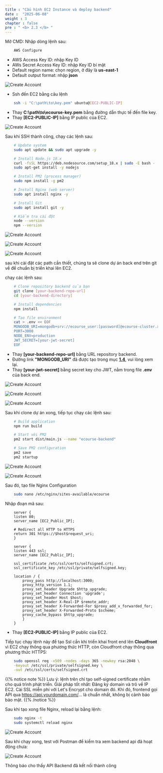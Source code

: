 ```yaml
---
title : "Cấu hình EC2 Instance và deploy backend"
date :  "2025-06-08"
weight : 3
chapter : false
pre : " <b> 2.3 </b> "
---
```


Mở CMD:
Nhập dòng lệnh sau:
```Bash
    AWS Configure
```
- AWS Access Key ID: nhập Key ID 
- AWs Secret Access Key ID: nhập Key ID bí mật
- Default region name: chọn region, ở đây là **us-east-1**
- Default output format: nhập **json**

![Create Account](/NestJS-AWS-workshop/images/3/EC.png)

- Ssh đến EC2 bằng câu lệnh
```bash
    ssh -i "C:\path\to\key.pem" ubuntu@[EC2-PUBLIC-IP]
```
- Thay **C:\path\to\ecourse-key.pem** bằng đường dẫn thực tế đến file key.
- Thay **[EC2-PUBLIC-IP]** bằng IP public của EC2.

![Create Account](/NestJS-AWS-workshop/images/3/EC1.PNG)

Sau khi SSH thành công, chạy các lệnh sau:
```bash
    # Update system
    sudo apt update && sudo apt upgrade -y

    # Install Node.js 18.x
    curl -fsSL https://deb.nodesource.com/setup_18.x | sudo -E bash -
    sudo apt-get install -y nodejs

    # Install PM2 (process manager)
    sudo npm install -g pm2

    # Install Nginx (web server)
    sudo apt install nginx -y

    # Install Git
    sudo apt install git -y

    # Kiểm tra cài đặt
    node --version
    npm --version
```
![Create Account](/NestJS-AWS-workshop/images/3/EC2.png)

![Create Account](/NestJS-AWS-workshop/images/3/EC3.png)

![Create Account](/NestJS-AWS-workshop/images/3/EC4.png)

sau khi cài đặt các path cần thiết, chúng ta sẽ clone dự án back end trên git về để chuẩn bị triển khai lên EC2.

chạy các lệnh sau:

```bash
    # Clone repository backend của bạn
    git clone [your-backend-repo-url]
    cd [your-backend-directory]

    # Install dependencies
    npm install

    # Tạo file environment
    cat > .env << EOF
    MONGODB_URI=mongodb+srv://ecourse_user:[password]@ecourse-cluster.xxxxx.mongodb.net/ecourse
    PORT=3000
    NODE_ENV=production
    JWT_SECRET=[your-jwt-secret]
    EOF
```
- Thay **[your-backend-repo-url]** bằng URL repository backend. 
- Đường link **"MONGODB_URI"** đã được tạo trong mục [**1.4**](/vi/1-create-new-aws-account/1.4-create-mongodb-database/), vui lòng xem lại.
- Thay **[your-jwt-secret]** bằng secret key cho JWT, nằm trong file **.env** của back end.

![Create Account](/NestJS-AWS-workshop/images/3/EC5.png)

![Create Account](/NestJS-AWS-workshop/images/3/EC6.PNG)

![Create Account](/NestJS-AWS-workshop/images/3/EC9.png)

Sau khi clone dự án xong, tiếp tục chạy các lệnh sau:

```bash
    # Build application
    npm run build

    # Start với PM2
    pm2 start dist/main.js --name "ecourse-backend"

    # Save PM2 configuration
    pm2 save
    pm2 startup
```
![Create Account](/NestJS-AWS-workshop/images/3/EC7.png)

![Create Account](/NestJS-AWS-workshop/images/3/EC8.png)

Sau đó, tạo file Nginx Configuration

```bash
    sudo nano /etc/nginx/sites-available/ecourse
```

Nhập đoạn mã sau:

```nginx
    server {
    listen 80;
    server_name [EC2_Public_IP];

    # Redirect all HTTP to HTTPS
    return 301 https://$host$request_uri;
    }

    server {
    listen 443 ssl;
    server_name [EC2_Public_IP];

    ssl_certificate /etc/ssl/certs/selfsigned.crt;
    ssl_certificate_key /etc/ssl/private/selfsigned.key;

    location / {
        proxy_pass http://localhost:3000;
        proxy_http_version 1.1;
        proxy_set_header Upgrade $http_upgrade;
        proxy_set_header Connection 'upgrade';
        proxy_set_header Host $host;
        proxy_set_header X-Real-IP $remote_addr;
        proxy_set_header X-Forwarded-For $proxy_add_x_forwarded_for;
        proxy_set_header X-Forwarded-Proto $scheme;
        proxy_cache_bypass $http_upgrade;
        }
    }
```
- Thay **[EC2-PUBLIC-IP]** bằng IP public của EC2.

Tiếp tục chạy lệnh này để tạo Ssl cần khi triển khai front end lên **Cloudfront** vì EC2 chạy thông qua phương thức HTTP, còn Cloudfront chạy thông qua phương thức HTTPS:

```bash
    sudo openssl req -x509 -nodes -days 365 -newkey rsa:2048 \
    -keyout /etc/ssl/private/selfsigned.key \
    -out /etc/ssl/certs/selfsigned.crt
```

{{% notice note %}}
Lưu ý: lệnh trên chỉ tạo self-signed certificate nhằm cho quá trình phát triển.
Giải pháp tốt nhất: Đăng ký domain và trỏ về IP EC2. Cài SSL miễn phí với Let's Encrypt cho domain đó. Khi đó, frontend gọi API qua https://api.yourdomain.com/... là chuẩn nhất, không bị cảnh báo bảo mật.
{{% /notice %}}

Sau khi tạo xong file Nginx, reload lại bằng lệnh:

```bash
    sudo nginx -t
    sudo systemctl reload nginx
```

![Create Account](/NestJS-AWS-workshop/images/3/EC10.png)

Sau khi chạy xong, test với Postman để kiểm tra xem backend api đã hoạt động chưa:

![Create Account](/NestJS-AWS-workshop/images/3/EC11.PNG)

Thông báo cho thấy API Backend đã kết nối thành công